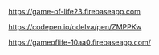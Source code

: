 https://game-of-life23.firebaseapp.com

https://codepen.io/odelva/pen/ZMPPKw

https://gameoflife-10aa0.firebaseapp.com/

